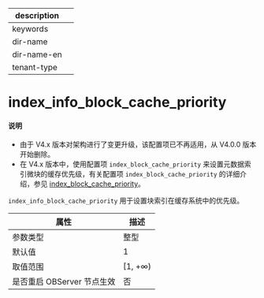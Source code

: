 |description||
|---|---|
|keywords||
|dir-name||
|dir-name-en||
|tenant-type||

# index_info_block_cache_priority

<main id="notice" type='explain'>
<h4>说明</h4>
<ul><li>由于 V4.x 版本对架构进行了变更升级，该配置项已不再适用，从 V4.0.0 版本开始删除。</li>
<li>在 V4.x 版本中，使用配置项 <code>index_block_cache_priority</code> 来设置元数据索引微块的缓存优先级，有关配置项 <code>index_block_cache_priority</code> 的详细介绍，参见 <a href="10900.index_block_cache_priority.md">index_block_cache_priority</a>。</li></ul>
</main>

`index_info_block_cache_priority` 用于设置块索引在缓存系统中的优先级。

|      **属性**      |  **描述**  |
|------------------|----------|
| 参数类型             | 整型       |
| 默认值              | 1        |
| 取值范围             | \[1, +∞) |
| 是否重启 OBServer 节点生效 | 否        |
